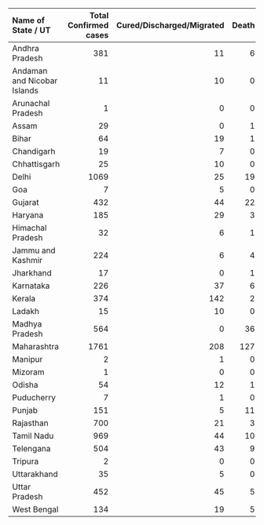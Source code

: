 | Name of State / UT          |   Total Confirmed cases |   Cured/Discharged/Migrated |   Death |
|:----------------------------|------------------------:|----------------------------:|--------:|
| Andhra Pradesh              |                     381 |                          11 |       6 |
| Andaman and Nicobar Islands |                      11 |                          10 |       0 |
| Arunachal Pradesh           |                       1 |                           0 |       0 |
| Assam                       |                      29 |                           0 |       1 |
| Bihar                       |                      64 |                          19 |       1 |
| Chandigarh                  |                      19 |                           7 |       0 |
| Chhattisgarh                |                      25 |                          10 |       0 |
| Delhi                       |                    1069 |                          25 |      19 |
| Goa                         |                       7 |                           5 |       0 |
| Gujarat                     |                     432 |                          44 |      22 |
| Haryana                     |                     185 |                          29 |       3 |
| Himachal Pradesh            |                      32 |                           6 |       1 |
| Jammu and Kashmir           |                     224 |                           6 |       4 |
| Jharkhand                   |                      17 |                           0 |       1 |
| Karnataka                   |                     226 |                          37 |       6 |
| Kerala                      |                     374 |                         142 |       2 |
| Ladakh                      |                      15 |                          10 |       0 |
| Madhya Pradesh              |                     564 |                           0 |      36 |
| Maharashtra                 |                    1761 |                         208 |     127 |
| Manipur                     |                       2 |                           1 |       0 |
| Mizoram                     |                       1 |                           0 |       0 |
| Odisha                      |                      54 |                          12 |       1 |
| Puducherry                  |                       7 |                           1 |       0 |
| Punjab                      |                     151 |                           5 |      11 |
| Rajasthan                   |                     700 |                          21 |       3 |
| Tamil Nadu                  |                     969 |                          44 |      10 |
| Telengana                   |                     504 |                          43 |       9 |
| Tripura                     |                       2 |                           0 |       0 |
| Uttarakhand                 |                      35 |                           5 |       0 |
| Uttar Pradesh               |                     452 |                          45 |       5 |
| West Bengal                 |                     134 |                          19 |       5 |